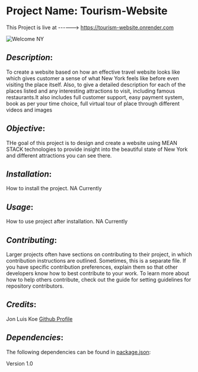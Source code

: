 # Project Name: Tourism-Website
This Project is live at ------> https://tourism-website.onrender.com

![Welcome NY](public/images/New-York-City-Backgrounds-HD-Free-Download-Images.png)

## *Description*: 
<!--This project is based on how an effective travel website will make us feel. It is based on a travelling website with fully featured functions that will activate the travelling bug with vibrant imagery. This website contains highlights of some important places along with high quality photography and allow people to book their dream destination with in their budgets. It also includes full customer support, easy payment system, book as per your time choice, full virtual tour of place through different videos and images.-->
To create a website based on how an effective travel website looks like which gives customer a sense of what New York feels like before even visiting the place itself. Also, to give a detailed description for each of the places listed and any interesting attractions to visit, including famous restaurants.It also includes full customer support, easy payment system, book as per your time choice, full virtual tour of place through different videos and images

## *Objective*:
THe goal of this project is to design and create a website using MEAN STACK technologies to provide insight into the beautiful state of New York and different attractions you can see there. 

## *Installation*: 
How to install the project. NA Currently

## *Usage*: 
How to use project after installation. NA Currently

## *Contributing*: 
Larger projects often have sections on contributing to their project, in which contribution instructions are outlined. Sometimes, this is a separate file. If you have specific contribution preferences, explain them so that other developers know how to best contribute to your work. To learn more about how to help others contribute, check out the guide for setting guidelines for repository contributors.

## *Credits*: 
Jon Luis Koe [Github Profile](https://github.com/koejonluis)

## *Dependencies*: 
The following dependencies can be found in [package.json](https://github.com/koejonluis/Tourism-Website/blob/7f9b309dc40bbec373e472f2e2824e1c7f0f3c9e/package.json):

Version 1.0
